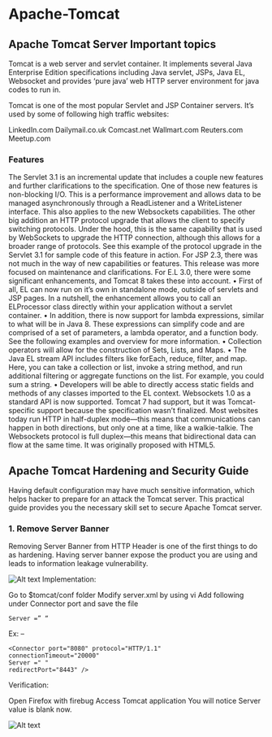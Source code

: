 # Apache-Tomcat
## Apache Tomcat Server Important topics

Tomcat is a web server and servlet container. It implements several Java Enterprise Edition specifications including Java servlet, JSPs,
Java EL, Websocket and provides ‘pure java’ web HTTP server environment for java codes to run in.

Tomcat is one of the most popular Servlet and JSP Container servers. It’s used by some of following high traffic websites:

LinkedIn.com
Dailymail.co.uk
Comcast.net
Wallmart.com
Reuters.com
Meetup.com

### Features
The Servlet 3.1 is an incremental update that includes a couple new features and further clarifications to the specification.  One of those
new features is non-blocking I/O. This is a performance improvement and allows data to be managed asynchronously through a ReadListener and
a WriteListener interface. This also applies to the new Websockets capabilities. The other big addition an HTTP protocol upgrade that 
allows the client to specify switching protocols. Under the hood, this is the same capability that is used by WebSockets to upgrade the 
HTTP connection, although this allows for a broader range of protocols. See this example of the protocol upgrade in the Servlet 3.1 for 
sample code of this feature in action.
For JSP 2.3, there was not much in the way of new capabilities or features. This release was more focused on maintenance and clarifications.
For E.L 3.0, there were some significant enhancements, and Tomcat 8 takes these into account.
•	First of all, EL can now run on it’s own in standalone mode, outside of servlets and JSP pages. In a nutshell, the enhancement allows you
to call an ELProcessor class directly within your application without a servlet container.
•	In addition, there is now support for lambda expressions, similar to what will be in Java 8. These expressions can simplify code and are 
comprised of a set of parameters, a lambda operator, and a function body. See the following examples and overview for more information.
•	Collection operators will allow for the construction of Sets, Lists, and Maps.
•	The Java EL stream API includes filters like forEach, reduce, filter, and map. Here, you can take a collection or list, invoke a string 
method, and run additional filtering or aggregate functions on the list. For example, you could sum a string.
•	Developers will be able to directly access static fields and methods of any classes imported to the EL context.
Websockets 1.0 as a standard API is now supported. Tomcat 7 had support, but it was Tomcat-specific support because the specification 
wasn’t finalized. Most websites today run HTTP in half-duplex mode—this means that communications can happen in both directions, but only 
one at a time, like a walkie-talkie. The Websockets protocol is full duplex—this means that bidirectional data can flow at the same time. 
It was originally proposed with HTML5.

## Apache Tomcat Hardening and Security Guide
Having default configuration may have much sensitive information, which helps hacker to prepare for an attack the Tomcat server. This practical guide provides you the necessary skill set to secure Apache Tomcat server.

### 1. Remove Server Banner
Removing Server Banner from HTTP Header is one of the first things to do as hardening. Having server banner expose the product you are using and leads to information leakage vulnerability.

![Alt text](https://github.com/farashahamad/Apache-Tomcat/blob/master/tomcat-server-banner.png?raw=true "Optional Title")
Implementation:

Go to $tomcat/conf folder
Modify server.xml by using vi
Add following under Connector port and save the file
```
Server =” “
```
Ex: –
```
<Connector port="8080" protocol="HTTP/1.1" 
connectionTimeout="20000" 
Server =" " 
redirectPort="8443" />
```
Verification:

Open Firefox with firebug
Access Tomcat application
You will notice Server value is blank now.

![Alt text](https://github.com/farashahamad/Apache-Tomcat/blob/master/tomcat-server-banner-verification.png?raw=true "Optional Title")
